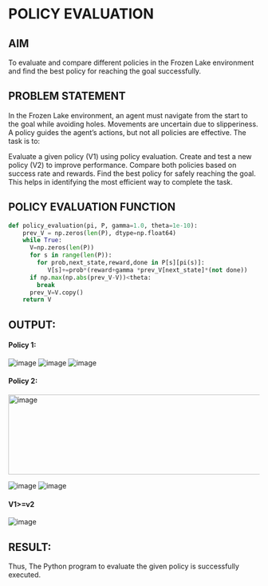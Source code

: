 # POLICY EVALUATION

## AIM
To evaluate and compare different policies in the Frozen Lake environment and find the best policy for reaching the goal successfully.

## PROBLEM STATEMENT
In the Frozen Lake environment, an agent must navigate from the start to the goal while avoiding holes. Movements are uncertain due to slipperiness. A policy guides the agent’s actions, but not all policies are effective. The task is to:

Evaluate a given policy (V1) using policy evaluation. Create and test a new policy (V2) to improve performance. Compare both policies based on success rate and rewards. Find the best policy for safely reaching the goal. This helps in identifying the most efficient way to complete the task.

## POLICY EVALUATION FUNCTION
```python
def policy_evaluation(pi, P, gamma=1.0, theta=1e-10):
    prev_V = np.zeros(len(P), dtype=np.float64)
    while True:
      V=np.zeros(len(P))
      for s in range(len(P)):
        for prob,next_state,reward,done in P[s][pi(s)]:
           V[s]+=prob*(reward+gamma *prev_V[next_state]*(not done))
      if np.max(np.abs(prev_V-V))<theta:
        break
      prev_V=V.copy()
    return V
```

## OUTPUT:
#### Policy 1:
![image](https://github.com/user-attachments/assets/1064cb60-e5a3-44c4-8367-5fe99d7cc96f)
![image](https://github.com/user-attachments/assets/fa73d672-a911-44f7-933e-6604402bac72)
![image](https://github.com/user-attachments/assets/97a0b2ef-b42b-4c18-ba84-ac6208d789a6)

#### Policy 2:
<img width="508" height="160" alt="image" src="https://github.com/user-attachments/assets/3219707e-9e5c-46ad-b229-466e21676a74" />

![image](https://github.com/user-attachments/assets/12b129dc-47c4-4f42-a206-7ce1dd4268c6)
![image](https://github.com/user-attachments/assets/cf96c83b-7170-473e-8c05-bf992b98a873)

#### V1>=v2
![image](https://github.com/user-attachments/assets/9d9177dc-0af2-4067-b59a-a53b7dac724a)

## RESULT:
Thus, The Python program to evaluate the given policy is successfully executed.
